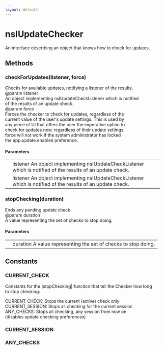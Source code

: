 ```yaml
---
layout: default
---
```


# nsIUpdateChecker #
  
An interface describing an object that knows how to check for updates.  
  

## Methods ##

### checkForUpdates(listener, force) ###
  
Checks for available updates, notifying a listener of the results.  
@param   listener  
         An object implementing nsIUpdateCheckListener which is notified  
         of the results of an update check.  
@param   force  
         Forces the checker to check for updates, regardless of the  
         current value of the user's update settings. This is used by  
         any piece of UI that offers the user the imperative option to  
         check for updates now, regardless of their update settings.  
         force will not work if the system administrator has locked  
         the app.update.enabled preference.  
  

#### Parameters ####

<table>

<tr>
<td></td>
<td>listener  
         An object implementing nsIUpdateCheckListener which is notified  
         of the results of an update check.  
</td>
</tr>

<tr>
<td></td>
<td>listener  
         An object implementing nsIUpdateCheckListener which is notified  
         of the results of an update check.  
</td>
</tr>

</table>

### stopChecking(duration) ###
  
Ends any pending update check.  
@param   duration  
         A value representing the set of checks to stop doing.  
  

#### Parameters ####

<table>

<tr>
<td></td>
<td>duration  
         A value representing the set of checks to stop doing.  
</td>
</tr>

</table>

## Constants ##

### CURRENT_CHECK ###
  
Constants for the |stopChecking| function that tell the Checker how long  
to stop checking:  
  
CURRENT_CHECK:     Stops the current (active) check only  
CURRENT_SESSION:   Stops all checking for the current session  
ANY_CHECKS:        Stops all checking, any session from now on  
                   (disables update checking preferences)  
  

### CURRENT_SESSION ###

### ANY_CHECKS ###
